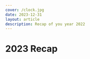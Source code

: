 ```yaml
---
cover: /clock.jpg
date: 2023-12-31
layout: article
description: Recap of you year 2022
---
```


# 2023 Recap